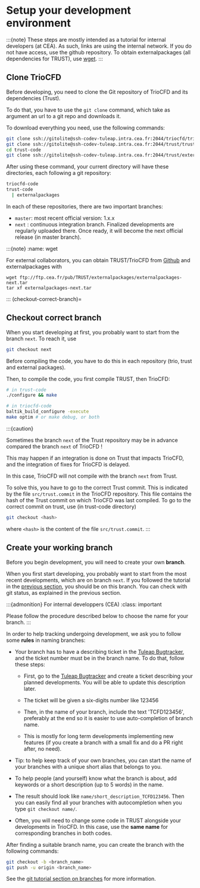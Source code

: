 # Setup your development environment

:::{note}
These steps are mostly intended as a tutorial for internal developers (at CEA). As such, links are using the internal network. If you do  not have access, use the github repository. To obtain externalpackages (all dependencies for TRUST), use [wget](wget).
:::

## Clone TrioCFD
Before developing, you need to clone the Git repository of TrioCFD and its dependencies (Trust).

To do that, you have to use the ``` git clone ``` command, which take as argument an url to a git repo and downloads it.

To download everything you need, use the following commands:
```bash
git clone ssh://gitolite@ssh-codev-tuleap.intra.cea.fr:2044/triocfd/triocfd-code.git
git clone ssh://gitolite@ssh-codev-tuleap.intra.cea.fr:2044/trust/trust-code.git
cd trust-code
git clone ssh://gitolite@ssh-codev-tuleap.intra.cea.fr:2044/trust/externalpackages.git
```
After using these command, your current directory will have these directories, each following a git repository:
```bash
triocfd-code
trust-code
  | externalpackages
```
In each of these repositories, there are two important branches: 
- `master`: most recent official version: 1.x.x
- `next` : continuous integration branch. Finalized developments are regularly uploaded there. Once ready, it will become the next official release (in master branch).

:::{note}
:name: wget

For external collaborators, you can obtain TRUST/TrioCFD from [Github](https://github.com/cea-trust-platform) and externalpackages with
```
wget ftp://ftp.cea.fr/pub/TRUST/externalpackages/externalpackages-next.tar
tar xf externalpackages-next.tar
```
:::
(checkout-correct-branch)=
## Checkout correct branch
When you start developing at first, you probably want to start from the branch `next`. To reach it, use 
```bash
git checkout next
```
Before compiling the code, you have to do this in each repository (trio, trust and external packages).


Then, to compile the code, you first compile TRUST, then TrioCFD:
```bash
# in trust-code
./configure && make

# in triocfd-code
baltik_build_configure -execute
make optim # or make debug, or both
```

:::{caution}

Sometimes the branch ```next``` of the Trust repository may be in advance compared the branch ```next``` of TrioCFD !

This may happen if an integration is done on Trust that impacts TrioCFD, and the integration of fixes for TrioCFD is delayed.

In this case, TrioCFD will not compile with the branch ```next``` from Trust.

To solve this, you have to go to the correct Trust commit. This is indicated by the file ``` src/trust.commit ``` in the TrioCFD repository.
This file contains the hash of the Trust commit on which TrioCFD was last compiled. To go to the correct commit on trust, use (in trust-code directory)
```bash
git checkout <hash>
```
where ```<hash>``` is the content of the file ``` src/trust.commit ```.
:::

## Create your working branch
Before you begin development, you will need to create your own **branch**.

When you first start developing, you probably want to start from the most recent developments, which are on branch `next`. If you followed the tutorial in the [previous section](#checkout-correct-branch), you should be on this branch. You can check with git status, as explained in the previous section.


:::{admonition} For internal developpers (CEA)
:class: important

Please follow the procedure described below to choose the name for your branch.
:::


In order to help tracking undergoing development, we ask you to follow some **rules** in naming branches:

- Your branch has to have a describing ticket in the [Tuleap Bugtracker](https://codev-tuleap.intra.cea.fr/plugins/tracker/?tracker=764), and the ticket number must be in the branch name. To do that, follow these steps:
  - First, go to the [Tuleap Bugtracker](https://codev-tuleap.intra.cea.fr/plugins/tracker/?tracker=764) and create a ticket describing your planned developments. You will be able to update this description later.

  - The ticket will be given a six-digits number like 123456

  - Then, in the name of your branch, include the text 'TCFD123456', preferably at the end so it is easier to use auto-completion of branch name.

  - This is mostly for long term developments implementing new features (if you create a branch with a small fix and do a PR right after, no need).

- Tip: to help keep track of your own branches, you can start the name of your branches with a unique short alias that belongs to you.

- To help people (and yourself) know what the branch is about, add keywords or a short description (up to 5 words) in the name.

- The result should look like `name/short_description_TCFD123456`. Then you can easily find all your branches with autocompletion when you type `git checkout name/`.

- Often, you will need to change some code in TRUST alongside your developments in TrioCFD. In this case, use the **same name** for corresponding branches in both codes.



After finding a suitable branch name, you can create the branch with the following commands:
```bash
git checkout -b <branch_name>
git push -u origin <branch_name>
```

See the [git tutorial section on branches](./git-tutorial/branch.md) for more information.